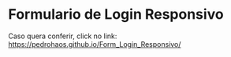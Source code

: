 # Formulario de Login Responsivo
Caso quera conferir, click no link: https://pedrohaos.github.io/Form_Login_Responsivo/
